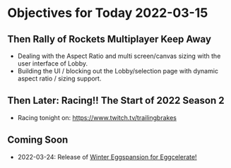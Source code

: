 # Objectives for Today 2022-03-15

## Then Rally of Rockets Multiplayer Keep Away

- Dealing with the Aspect Ratio and multi screen/canvas sizing with the user interface of Lobby.
- Building the UI / blocking out the Lobby/selection page with dynamic aspect ratio / sizing support.

## Then Later: Racing!!  The Start of 2022 Season 2

- Racing tonight on: https://www.twitch.tv/trailingbrakes 

## Coming Soon

- 2022-03-24: Release of [Winter Eggspansion for Eggcelerate!](https://store.steampowered.com/app/1902100/Winter_Eggspansion_for_Eggcelerate/)
